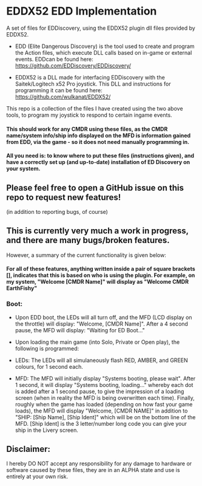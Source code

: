 # EDDX52 EDD Implementation

 A set of files for EDDiscovery, using the EDDX52 plugin dll files provided by EDDX52.
 
 - EDD (Elite Dangerous Discovery) is the tool used to create and program the Action files, which execute DLL calls based on in-game or external events.
 EDDcan be found here: https://github.com/EDDiscovery/EDDiscovery/
 
 - EDDX52 is a DLL made for interfacing EDDiscovery with the Saitek/Logitech x52 Pro joystick. This DLL and instructions for programming it can be found here: https://github.com/wulkanat/EDDX52/
 
 This repo is a collection of the files I have created using the two above tools, to program my joystick to respond to certain ingame events.
 #### This should work for any CMDR using these files, as the CMDR name/system info/ship info displayed on the MFD is information gained from EDD, via the game - so it does not need manually programming in. 
 #### All you need is: to know where to put these files (instructions given), and have a correctly set up (and up-to-date) installation of ED Discovery on your system.
 
 ## Please feel free to open a GitHub issue on this repo to request new features! 
 (in addition to reporting bugs, of course)
 
 ## This is currently very much a work in progress, and there are many bugs/broken features.
However, a summary of the current functionality is given below:
 
 #### For all of these features, anything written inside a pair of square brackets [], indicates that this is based on who is using the plugin. For example, on my system, "Welcome [CMDR Name]" will display as "Welcome CMDR EarthFishy"
 
 ### Boot:
 - Upon EDD boot, the LEDs will all turn off, and the MFD (LCD display on the throttle) will display: "Welcome, [CMDR Name]". After a 4 second pause, the MFD will display: "Waiting for ED Boot..."

- Upon loading the main game (into Solo, Private or Open play), the following is programmed:
 - LEDs: The LEDs will all simulaneously flash RED, AMBER, and GREEN colours, for 1 second each.
 - MFD: The MFD will initially display "Systems booting, please wait". After 1 second, it will display "Systems booting, loading..." whereby each dot is added after a 1 second pause, to give the impression of a loading screen (when in reality the MFD is being overwritten each time). Finally, roughly when the game has loaded (depending on how fast your game loads), the MFD will display "Welcome, [CMDR NAME]" in addition to "SHIP: [Ship Name], [Ship Ident]" which will be on the bottom line of the MFD. [Ship Ident] is the 3 letter/number long code you can give your ship in the Livery screen. 



## Disclaimer:
I hereby DO NOT accept any responsibility for any damage to hardware or software caused by these files, they are in an ALPHA state and use is entirely at your own risk.
